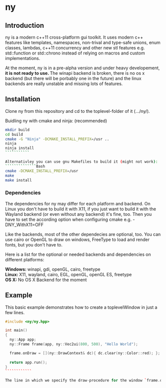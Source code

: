 # ny

<h2> Introduction </h2>
ny is a modern c++11 cross-platform gui toolkit. It uses modern c++ features like templates, namespaces, non-trival and type-safe unions, enum classes, lambdas, c++11 concurrency and other new stl features e.g. std::function or std::chrono instead of relying on macros and custom implementations.

At the moment, ny is in a pre-alpha version and under heavy developement, <b> it is not ready to use. </b>
The winapi backend is broken, there is no os x backend (but there will be porbably one in the future) and the linux backends are really unstable and missing lots of features.


<h2> Installation </h2>
Clone ny from this repository and cd to the toplevel-folder of it (.../ny/).

Buidling ny with cmake and ninja: (recommended)
`````````````Bash
mkdir build
cd build
cmake -G "Ninja" -DCMAKE_INSTALL_PREFIX=/usr ..
ninja
ninja install
```````````

Alternativley you can use gnu Makefiles to build it (might not work):
``````````````Bash
cmake -DCMAKE_INSTALL_PREFIX=/usr
make
make install
``````````````

<h3> Dependencies </h3>
The dependencies for ny may differ for each platform and backend. On Linux you don't have to build it with X11, if you just want to build it with the Wayland backend (or even without any backend) it's fine, too. Then you have to set the according option when configuring cmake e.g. -DNY_WithX11=OFF

Like the backends, most of the other dependecies are optional, too. You can use cairo or OpenGL to draw on windows, FreeType to load and render fonts, but you don't have to.

Here is a list for the optional or needed backends and dependencies on different platforms:

<b> Windows: </b> winapi, gdi, openGL, cairo, freetype <br>
<b> Linux: </b> X11, wayland, cairo, EGL, openGL, openGL ES, freetype <br>
<b> OS X: </b> No OS X Backend for the moment <br>


<h2> Example </h2>
This basic example demonstrates how to create a toplevelWindow in just a few lines.

`````````````cpp
#include <ny/ny.hpp>

int main()
{
  ny::App app;
  ny::Frame frame(app, ny::Vec2ui(800, 500), "Hello World");

  frame.onDraw = [](ny::DrawContext& dc){ dc.clear(ny::Color::red); };
  
  return app.run();
}
````````````

The line in which we specify the draw-procedure for the window `frame.onDraw = ...` shows the possibilities of c++11 features like std::function. Where other gui-libraries rely on custom implemented or preprocessed signal-slot methods, ny simply uses callbacks. You could also specify a member function of your own class in `frame.onDraw`.
